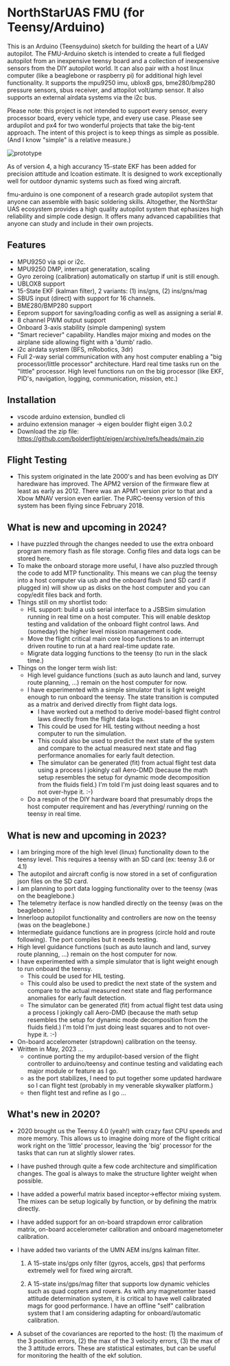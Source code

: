 # NorthStarUAS FMU (for Teensy/Arduino)

This is an Arduino (Teensyduino) sketch for building the heart of a UAV
autopilot.  The FMU-Arduino sketch is intended to create a full fledged
autopilot from an inexpensive teensy board and a collection of inexpensive
sensors from the DIY autopilot world.  It can also pair with a host linux
computer (like a beaglebone or raspberry pi) for additional high level
functionality.  It supports the mpu9250 imu, ublox8 gps, bme280/bmp280 pressure
sensors, sbus receiver, and attopilot volt/amp sensor. It also supports an
external airdata systems via the i2c bus.

Please note: this project is not intended to support every sensor, every
processor board, every vehicle type, and every use case.  Please see ardupilot
and px4 for two wonderful projects that take the big-tent approach.  The intent
of this project is to keep things as simple as possible.  (And I know "simple"
is a relative measure.)

![prototype](images/IMG_20191118_064616925.jpg "Prototype board")

As of version 4, a high accurancy 15-state EKF has been added for
precision attitude and lcoation estimate. It is designed to work
exceptionally well for outdoor dynamic systems such as fixed wing
aircraft.

fmu-arduino is one component of a research grade autopilot system that anyone
can assemble with basic soldering skills.  Altogether, the NorthStar UAS
ecosystem provides a high quality autopilot system that ephasizes high
reliability and simple code design.  It offers many advanced capabilities that
anyone can study and include in their own projects.

## Features

* MPU9250 via spi or i2c.
* MPU9250 DMP, interrupt generatation, scaling
* Gyro zeroing (calibration) automatically on startup if unit is still enough.
* UBLOX8 support
* 15-State EKF (kalman filter), 2 variants: (1) ins/gns, (2) ins/gns/mag
* SBUS input (direct) with support for 16 channels.
* BME280/BMP280 support
* Eeprom support for saving/loading config as well as assigning a serial #.
* 8 channel PWM output support
* Onboard 3-axis stability (simple dampening) system
* "Smart reciever" capability.  Handles major mixing and modes on the
  airplane side allowing flight with a 'dumb' radio.
* i2c airdata system (BFS, mRobotics, 3dr)
* Full 2-way serial communication with any host computer enabling a
  "big processor/little processor" architecture.  Hard real time tasks run on
  the "little" processor.  High level functions run on the big processor (like
  EKF, PID's, navigation, logging, communication, mission, etc.)

## Installation

* vscode arduino extension, bundled cli
* arduino extension manager -> eigen boulder flight eigen 3.0.2
* Download the zip file: <https://github.com/bolderflight/eigen/archive/refs/heads/main.zip>

## Flight Testing

* This system originated in the late 2000's and has been evolving as
  DIY haredware has improved.  The APM2 version of the firmware flew
  at least as early as 2012.  There was an APM1 version prior to that
  and a Xbow MNAV version even earlier.  The PJRC-teensy version of
  this system has been flying since February 2018.

## What is new and upcoming in 2024?

* I have puzzled through the changes needed to use the extra onboard program
  memory flash as file storage.  Config files and data logs can be stored here.
* To make the onboard storage more useful, I have also puzzled through the code
  to add MTP functionality.  This means we can plug the teensy into a host
  computer via usb and the onboard flash (and SD card if plugged in) will show
  up as disks on the host computer and you can copy/edit files back and forth.
* Things still on my shortlist todo:
  * HIL support: build a usb serial interface to a JSBSim simulation running in
    real time on a host computer.  This will enable desktop testing and
    validation of the onboard flight control laws.  And (someday) the higher
    level mission management code.
  * Move the flight critical main core loop functions to an interrupt driven
    routine to run at a hard real-time update rate.
  * Migrate data logging functions to the teensy (to run in the slack time.)
* Things on the longer term wish list:
  * High level guidance functions (such as auto launch and land, survey route
    planning, ...) remain on the host computer for now.
  * I have experimented with a simple simulator that is light weight enough to
    run onboard the teensy.  The state transition is computed as a matrix and
    derived directly from flight data logs.
    * I have worked out a method to derive model-based flight control laws
      directly from the flight data logs.
    * This could be used for HIL testing without needing a host computer to run
      the simulation.
    * This could also be used to predict the next state of the system and compare
      to the actual measured next state and flag performance anomalies for early
      fault detection.
    * The simulator can be generated (fit) from actual flight test data using a
      process I jokingly call Aero-DMD (because the math setup resembles the setup
      for dynamic mode decomposition from the fluids field.)  I'm told I'm just
      doing least squares and to not over-hype it. :-)
  * Do a respin of the DIY hardware board that presumably drops the host
    computer requirement and has /everything/ running on the teensy in real
    time.

## What is new and upcoming in 2023?

* I am bringing more of the high level (linux) functionality down to the teensy
  level.  This requires a teensy with an SD card (ex: teensy 3.6 or 4.1)
* The autopilot and aircraft config is now stored in a set of configuration json
  files on the SD card.
* I am planning to port data logging functionality over to the teensy (was on
  the beaglebone.)
* The telemetry iterface is now handled directly on the teensy (was on the
  beaglebone.)
* Innerloop autopilot functionality and controllers are now on the teensy (was
  on the beaglebone.)
* Intermediate guidance functions are in progress (circle hold and route
  following).  The port compiles but it needs testing.
* High level guidance functions (such as auto launch and land, survey route
  planning, ...) remain on the host computer for now.
* I have experimented with a simple simulator that is light weight enough to run
  onboard the teensy.
  * This could be used for HIL testing.
  * This could also be used to predict the next state of the system and compare
    to the actual measured next state and flag performance anomalies for early
    fault detection.
  * The simulator can be generated (fit) from actual flight test data using a
    process I jokingly call Aero-DMD (because the math setup resembles the setup
    for dynamic mode decomposition from the fluids field.)  I'm told I'm just
    doing least squares and to not over-hype it. :-)
* On-board accelerometer (strapdown) calibration on the teensy.
* Written in May, 2023 ...
  * continue porting the my ardupilot-based version of the flight controller to
    arduino/teensy and continue testing and validating each major module or
    feature as I go.
  * as the port stabilizes, I need to put together some updated hardware so I
    can flight test (probably in my venerable skywalker platform.)
  * then flight test and refine as I go ...

## What's new in 2020?

* 2020 brought us the Teensy 4.0 (yeah!) with crazy fast CPU speeds
  and more memory.  This allows us to imagine doing more of the flight
  critical work right on the 'little' processor, leaving the 'big'
  processor for the tasks that can run at slightly slower rates.

* I have pushed through quite a few code architecture and
  simplification changes.  The goal is always to make the structure
  lighter weight when possible.

* I have added a powerful matrix based inceptor->effector mixing
  system.  The mixes can be setup logically by function, or by
  defining the matrix directly.

* I have added support for an on-board strapdown error calibration
  matrix, on-board accelerometer calibration and onboard magenetometer
  calibration.

* I have added two variants of the UMN AEM ins/gns kalman filter.

  1. A 15-state ins/gps only filter (gyros, accels, gps) that performs
     extremely well for fixed wing aircraft.

  2. A 15-state ins/gps/mag filter that supports low dynamic vehicles
     such as quad copters and rovers.  As with any magnetomter based
     attitude determination system, it is critical to have well
     calibrated mags for good performance.  I have an offline "self"
     calibration system that I am considering adapting for
     onboard/automatic calibration.

* A subset of the covariances are reported to the host: (1) the
  maximum of the 3 position errors, (2) the max of the 3 velocity
  errors, (3) the max of the 3 attitude errors.  These are statistical
  estimates, but can be useful for monitoring the health of the ekf
  solution.
